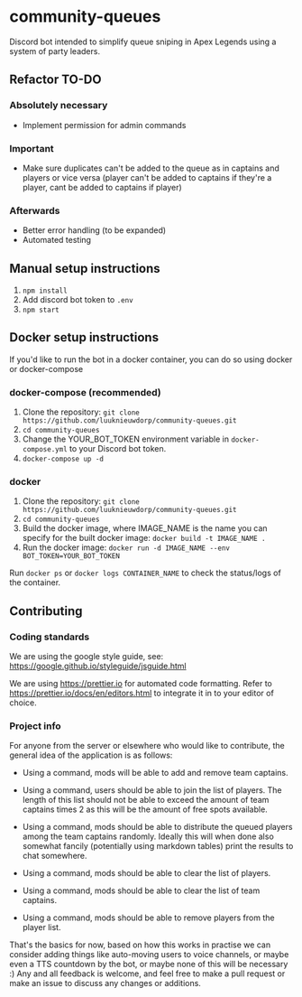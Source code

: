 # community-queues

Discord bot intended to simplify queue sniping in Apex Legends using a system of party leaders.

## Refactor TO-DO
### Absolutely necessary
* Implement permission for admin commands
### Important
* Make sure duplicates can't be added to the queue as in captains and players or vice versa (player can't be added to captains if they're a player, cant be added to captains if player)
### Afterwards
* Better error handling (to be expanded)
* Automated testing

## Manual setup instructions

1. `npm install`
2. Add discord bot token to `.env`
3. `npm start`

## Docker setup instructions
If you'd like to run the bot in a docker container, you can do so using docker or docker-compose

### docker-compose (recommended)
1. Clone the repository: `git clone https://github.com/luuknieuwdorp/community-queues.git`
2. `cd community-queues`
3. Change the YOUR_BOT_TOKEN environment variable in `docker-compose.yml` to your Discord bot token.
4. `docker-compose up -d`

### docker
1. Clone the repository: `git clone https://github.com/luuknieuwdorp/community-queues.git`
2. `cd community-queues`
3. Build the docker image, where IMAGE_NAME is the name you can specify for the built docker image: `docker build -t IMAGE_NAME .`
4. Run the docker image: `docker run -d IMAGE_NAME --env BOT_TOKEN=YOUR_BOT_TOKEN`

Run `docker ps` or `docker logs CONTAINER_NAME` to check the status/logs of the container.

## Contributing

### Coding standards

We are using the google style guide, see: https://google.github.io/styleguide/jsguide.html

We are using https://prettier.io for automated code formatting. Refer to https://prettier.io/docs/en/editors.html to integrate it in to your editor of choice.

### Project info

For anyone from the server or elsewhere who would like to contribute, the general idea of the application is as follows:

- Using a command, mods will be able to add and remove team captains.

- Using a command, users should be able to join the list of players. The length of this list should not be able to exceed the amount of team captains times 2 as this will be the amount of free spots available.

- Using a command, mods should be able to distribute the queued players among the team captains randomly. Ideally this will when done also somewhat fancily (potentially using markdown tables) print the results to chat somewhere.

- Using a command, mods should be able to clear the list of players.

- Using a command, mods should be able to clear the list of team captains.

- Using a command, mods should be able to remove players from the player list.

That's the basics for now, based on how this works in practise we can consider adding things like auto-moving users to voice channels, or maybe even a TTS countdown by the bot, or maybe none of this will be necessary :)
Any and all feedback is welcome, and feel free to make a pull request or make an issue to discuss any changes or additions.
